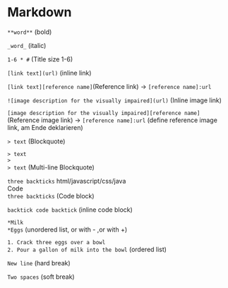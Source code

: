 # Markdown

`**word**` (bold)

`_word_` (italic)

`1-6 * #` (Title size 1-6)

`[link text](url)` (inline link)

`[link text][reference name]`(Reference link) -> `[reference name]:url`

`![image description for the visually impaired](url)` (Inline image link)

`[image description for the visually impaired][reference name]` (Reference image link) -> `[reference name]:url` (define reference image link, am Ende deklarieren)

`> text` (Blockquote)

`> text`  
`>`  
`> text` (Multi-line Blockquote)

`three backticks` html/javascript/css/java  
Code  
`three backticks` (Code block)

`backtick code backtick` (inline code block)

`*Milk`  
`*Eggs` (unordered list, or with - ,or with +)

`1. Crack three eggs over a bowl`  
`2. Pour a gallon of milk into the bowl` (ordered list)

`New line` (hard break)

`Two spaces` (soft break)
